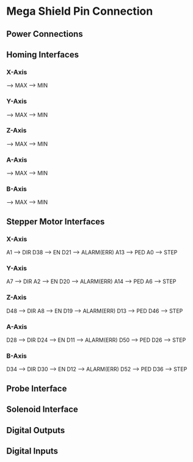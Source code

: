 # Mega Shield Pin Connection

## Power Connections

## Homing Interfaces

### X-Axis

--> MAX
--> MIN

### Y-Axis

--> MAX
--> MIN

### Z-Axis

--> MAX
--> MIN

### A-Axis

--> MAX
--> MIN

### B-Axis

--> MAX
--> MIN

## Stepper Motor Interfaces

### X-Axis

A1  --> DIR
D38 --> EN
D21 --> ALARM(ERR)
A13 --> PED
A0  --> STEP

### Y-Axis

A7  --> DIR
A2  --> EN
D20 --> ALARM(ERR)
A14 --> PED
A6  --> STEP

### Z-Axis

D48 --> DIR
A8  --> EN
D19 --> ALARM(ERR)
D13 --> PED
D46 --> STEP

### A-Axis

D28 --> DIR
D24 --> EN
D11 --> ALARM(ERR)
D50 --> PED
D26 --> STEP

### B-Axis

D34 --> DIR
D30 --> EN
D12 --> ALARM(ERR)
D52 --> PED
D36 --> STEP

## Probe Interface

## Solenoid Interface

## Digital Outputs

## Digital Inputs


